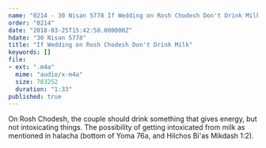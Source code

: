 ```yaml
---
name: "0214 - 30 Nisan 5778 If Wedding on Rosh Chodesh Don't Drink Milk"
order: "0214"
date: "2018-03-25T15:42:50.000000Z"
hdate: "30 Nisan 5778"
title: "If Wedding on Rosh Chodesh Don't Drink Milk"
keywords: []
file:
- ext: ".m4a"
  mime: "audio/x-m4a"
  size: 783252
  duration: "1:33"
published: true
---
```

On Rosh Chodesh, the couple should drink something that gives energy, but not intoxicating things. The possibility of getting intoxicated from milk as mentioned in halacha (bottom of Yoma 76a, and Hilchos Bi'as Mikdash 1:2).


